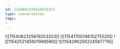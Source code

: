 ```yaml
---
id: 1154082325619253253
type: conversation
tags:
- 
---
```

![[1154082325619253253]]
![[1154170074615275520]]
![[1154252145601986560]]
![[1154296256224587776]]

